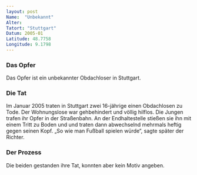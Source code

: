 ```yaml
---
layout: post
Name:  "Unbekannt"
Alter:
Tatort: "Stuttgart"
Datum: 2005-01
Latitude: 48.7758
Longitude: 9.1798
---
```


### Das Opfer

Das Opfer ist ein unbekannter Obdachloser in Stuttgart.

### Die Tat

Im Januar 2005 traten in Stuttgart zwei 16-jährige einen Obdachlosen zu Tode. Der Wohnungslose war gehbehindert und völlig hilflos. Die Jungen trafen ihr Opfer in der Straßenbahn. An der Endhaltestelle stießen sie ihn mit einem Tritt zu Boden und und traten dann abwechselnd mehrmals heftig gegen seinen Kopf. „So wie man Fußball spielen würde“, sagte später der Richter.

### Der Prozess

Die beiden gestanden ihre Tat, konnten aber kein Motiv angeben.